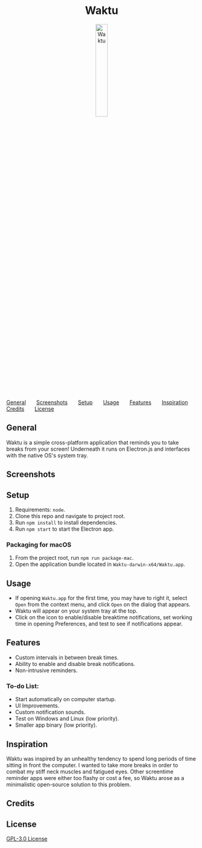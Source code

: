 <h1 align="center">Waktu</h1>
<p align="center"><img src="/assets/icons/logo.svg" alt="Waktu" width="25%"/></p>
<p align="center" style="text-align:justify">
    <a href="#general">General</a>&nbsp;&nbsp;&nbsp;&nbsp;&nbsp;&nbsp;
    <a href="#screenshots">Screenshots</a>&nbsp;&nbsp;&nbsp;&nbsp;&nbsp;&nbsp;
    <a href="#setup">Setup</a>&nbsp;&nbsp;&nbsp;&nbsp;&nbsp;&nbsp;
    <a href="#usage">Usage</a>&nbsp;&nbsp;&nbsp;&nbsp;&nbsp;&nbsp;
    <a href="#features">Features</a>&nbsp;&nbsp;&nbsp;&nbsp;&nbsp;&nbsp;
    <a href="#inspiration">Inspiration</a>&nbsp;&nbsp;&nbsp;&nbsp;&nbsp;&nbsp;
    <a href="#credits">Credits</a>&nbsp;&nbsp;&nbsp;&nbsp;&nbsp;&nbsp;
    <a href="#license">License</a>
</p>

## General
Waktu is a simple cross-platform application that reminds you to take breaks from your screen! Underneath it runs on Electron.js and interfaces with the native OS's system tray.

## Screenshots

## Setup
1. Requirements: `node`.
2. Clone this repo and navigate to project root.
3. Run `npm install` to install dependencies.
4. Run `npm start` to start the Electron app.

### Packaging for macOS
1. From the project root, run `npm run package-mac`.
2. Open the application bundle located in `Waktu-darwin-x64/Waktu.app`.

## Usage
* If opening `Waktu.app` for the first time, you may have to right it, select `Open` from the context menu, and click `Open` on the dialog that appears.
* Waktu will appear on your system tray at the top.
* Click on the icon to enable/disable breaktime notifications, set working time in opening Preferences, and test to see if notifications appear.

## Features
* Custom intervals in between break times.
* Ability to enable and disable break notifications.
* Non-intrusive reminders.

### To-do List:
* Start automatically on computer startup.
* UI Improvements.
* Custom notification sounds.
* Test on Windows and Linux (low priority).
* Smaller app binary (low priority).

## Inspiration
Waktu was inspired by an unhealthy tendency to spend long periods of time sitting in front the computer. I wanted to take more breaks in order to combat my stiff neck muscles and fatigued eyes. Other screentime reminder apps were either too flashy or cost a fee, so Waktu arose as a minimalistic open-source solution to this problem.

## Credits

## License
[GPL-3.0 License](LICENSE)
